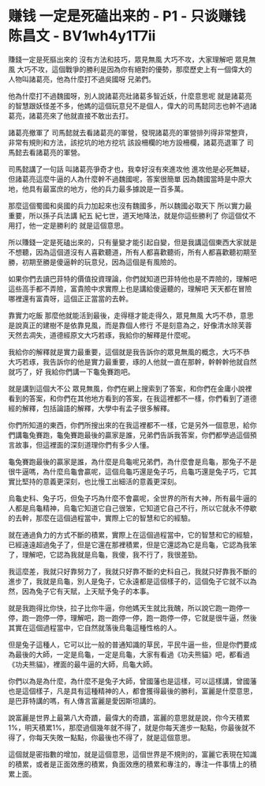 # 赚钱 一定是死磕出来的 - P1 - 只谈赚钱陈昌文 - BV1wh4y1T7ii

賺錢一定是死摳出來的 沒有方法和技巧，眾見無風 大巧不攻，大家理解吧 眾見無風 大巧不攻，這個戰爭的勝利是因為你有絕對的優勢，那麼歷史上有一個偉大的人物叫諸葛亮，他為什麼打不過吳國呀 兄弟們。

他為什麼打不過魏國呀，別人說諸葛亮壯諸葛多智近妖，什麼意思呢 就是諸葛亮的智慧跟妖怪差不多，他媽的這個玩意兒不是個人，偉大的司馬懿同志也幹不過諸葛亮，諸葛亮來了他就直接不敢出去打。

諸葛亮撤軍了 司馬懿就去看諸葛亮的軍營，發現諸葛亮的軍營排列得非常整齊，非常有規則和方法，該挖坑的地方挖坑 該設柵欄的地方設柵欄，諸葛亮退軍了 司馬懿去看諸葛亮的軍營。

司馬懿講了一句話 叫諸葛亮爭奇才也，我幸好沒有來進攻他 進攻他是必死無疑，但諸葛亮這麼牛逼的人為什麼幹不過魏國呢，答案很簡單 因為魏國當時是中原大地，他具有最富庶的地方，他的兵力最多據說是一百多萬。

那麼這個蜀國和吳國的兵力加起來也沒有魏國多，所以魏國必取天下 所以實力最重要，所以孫子兵法講 紀五 紀七世，道天地降法，就是你這些勝利了 你這個仗不用打，他一定是勝利的 就是這個意思。

所以賺錢一定是死磕出來的，只有量變才能引起自變，但是我講這個東西大家就是不想聽，因為這個道沒有人喜歡聽道，所有人都喜歡聽術，所有人都喜歡聽初期至勝，初期至勝是傻逼幹的玩意兒，因為這個是有風險的。

如果你們去讀巴菲特的價值投資理論，你們就知道巴菲特他也是不弄險的，理解吧 這些高手都不弄險，富貴險中求實際上也是講給傻逼聽的，理解吧 天天都在冒險 哪裡還有富貴呀，這個正正當當的去幹。

靠實力吃飯 那麼他就能活到最後，走得穩才能走得久，眾見無風 大巧不恭，意思是說真正的建樹不是依靠見風，而是靠個人修行 不是刻意為之，好像清水除芙蓉天然去凋失，道德經原文大巧若琢，我給你的解釋是什麼呢。

我給你的解釋就是實力最重要，這個就是我告訴你的眾見無風的概念，大巧不恭 大巧若琢，我告訴你的他是實力最重要，琢的人他就一直在那幹，幹幹幹他就自然就巧了，好 我給你們講一下龜兔賽跑吧。

就是講到這個大不公 眾見無風，你們在網上搜索到了答案，和你們在金庸小說裡看到的答案，和你們在其他地方看到的答案，在我這裡都不一樣，你們看到了道德經的解釋，包括論語的解釋，大學中有孟子很多解釋。

你們所知道的東西，你們所搜出來的在我這裡都不一樣，它是另外一個意思，給你們講龜兔賽跑，龜兔賽跑最後的贏家是誰，兄弟們告訴我答案，你們都學過這個預言故事，但這裡面的深刻道理你們有多少人懂。

龜兔賽跑最後的贏家是誰，為什麼是烏龜呢兄弟們，為什麼會是烏龜，那兔子不是很牛逼嗎，為什麼烏龜會贏呢，這個烏龜巧還是兔子巧，烏龜巧還是兔子巧，它其實比堅持的意義更深刻，也比慢工出細活的意義更深刻。

烏龜史科、兔子巧，但兔子巧為什麼不會贏呢，全世界的所有大神，所有最牛逼的人都是烏龜精神，烏龜它知道它自己很笨，它知道它自己不行，所以它就永不停歇的去幹，那麼在這個過程當中，實際上它的智慧和它的經驗。

就在通過負力的方式不斷的積累，實際上在這個過程當中，它的智慧和它的經驗，已經遠遠超過兔子了，但是它還在那裡積累，但是它還認為它是烏龜，它認為我笨了，理解吧，它認為我就是烏龜，我傻，我不行了，我很差勁。

我這麼差，我就只好靠努力了，我就只好靠不斷的史科自己，我就只好靠我不斷的進步了，我就是烏龜，別人是兔子，它永遠都是這個樣子的，這個兔子它就不以為然，因為兔子它有天賦，上天賦予兔子的本事。

就是我跑得比你快，拉子比你牛逼，你他媽天生就比我醜，所以說它跑一跑停一停，跑一跑停一停，理解吧，跑一跑停一停，跑一跑停一停，它就是很牛逼，然後其實在這個過程當中，它自然就落後烏龜這種性格的人。

但是兔子這種人，它可以比一般的普通知識的草民，平民牛逼一些，但是你們要成為最後的大師，一定是烏龜，一定是烏龜，大家有看過《功夫熊貓》吧，都看過《功夫熊貓》，裡面的最牛逼的大師，烏龜大師。

你們以為是為什麼，為什麼不是兔子大師，曾國藩也是這樣，可以這樣講，曾國藩也是這個樣子，凡是具有這種精神的人，都會獲得最後的勝利，富麗是什麼意思，是巴菲特講的嗎，有人傳言富麗是愛因斯坦講的。

說富麗是世界上最第八大奇蹟，最偉大的奇蹟，富麗的意思就是說，你今天積累1%，明天積累1%，那麼過個幾年就不得了，就是你每天進步一點點，你最後就不得了，你每天失敗一點點，你最後也不得了，就是這個意思。

這個就是密指數的增加，就是這個意思，這個世界是不規則的，富麗它表現在知識的積累，或者是正面效應的積累，負面效應的積累和專注的，專注一件事情上的積累上面。

